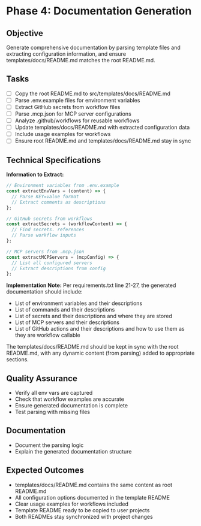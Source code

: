 # Phase 4: Documentation Generation

## Objective
Generate comprehensive documentation by parsing template files and extracting configuration information, and ensure templates/docs/README.md matches the root README.md.

## Tasks

- [ ] Copy the root README.md to src/templates/docs/README.md
- [ ] Parse .env.example files for environment variables
- [ ] Extract GitHub secrets from workflow files
- [ ] Parse .mcp.json for MCP server configurations
- [ ] Analyze .github/workflows for reusable workflows
- [ ] Update templates/docs/README.md with extracted configuration data
- [ ] Include usage examples for workflows
- [ ] Ensure root README.md and templates/docs/README.md stay in sync

## Technical Specifications

**Information to Extract:**
```javascript
// Environment variables from .env.example
const extractEnvVars = (content) => {
  // Parse KEY=value format
  // Extract comments as descriptions
};

// GitHub secrets from workflows
const extractSecrets = (workflowContent) => {
  // Find secrets. references
  // Parse workflow inputs
};

// MCP servers from .mcp.json
const extractMCPServers = (mcpConfig) => {
  // List all configured servers
  // Extract descriptions from config
};
```

**Implementation Note:**
Per requirements.txt line 21-27, the generated documentation should include:
- List of environment variables and their descriptions
- List of commands and their descriptions
- List of secrets and their descriptions and where they are stored
- List of MCP servers and their descriptions
- List of GitHub actions and their descriptions and how to use them as they are workflow callable

The templates/docs/README.md should be kept in sync with the root README.md, with any dynamic content (from parsing) added to appropriate sections.

## Quality Assurance

- Verify all env vars are captured
- Check that workflow examples are accurate
- Ensure generated documentation is complete
- Test parsing with missing files

## Documentation

- Document the parsing logic
- Explain the generated documentation structure

## Expected Outcomes

- templates/docs/README.md contains the same content as root README.md
- All configuration options documented in the template README
- Clear usage examples for workflows included
- Template README ready to be copied to user projects
- Both READMEs stay synchronized with project changes